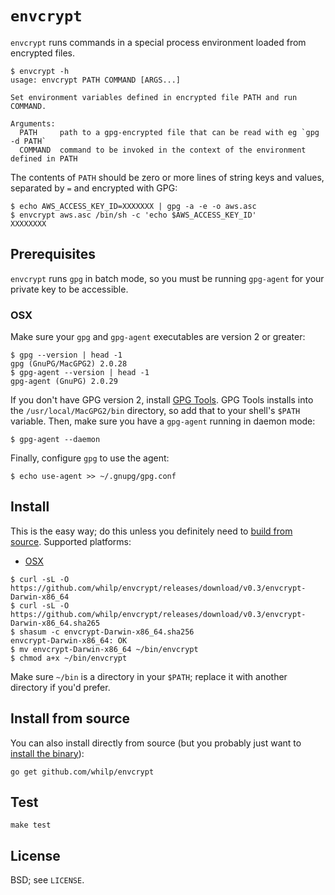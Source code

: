 # `envcrypt`

`envcrypt` runs commands in a special process environment loaded from encrypted files.

```
$ envcrypt -h
usage: envcrypt PATH COMMAND [ARGS...]

Set environment variables defined in encrypted file PATH and run COMMAND.

Arguments:
  PATH     path to a gpg-encrypted file that can be read with eg `gpg -d PATH`
  COMMAND  command to be invoked in the context of the environment defined in PATH
```

The contents of `PATH` should be zero or more lines of string keys and values, separated by `=` and encrypted with GPG:

```
$ echo AWS_ACCESS_KEY_ID=XXXXXXX | gpg -a -e -o aws.asc
$ envcrypt aws.asc /bin/sh -c 'echo $AWS_ACCESS_KEY_ID'
XXXXXXXX
```

## Prerequisites

`envcrypt` runs `gpg` in batch mode, so you must be running `gpg-agent` for your private key to be accessible.

### OSX

Make sure your `gpg` and `gpg-agent` executables are version 2 or greater:

```
$ gpg --version | head -1
gpg (GnuPG/MacGPG2) 2.0.28
$ gpg-agent --version | head -1
gpg-agent (GnuPG) 2.0.29
```

If you don't have GPG version 2, install [GPG Tools](https://gpgtools.org/). GPG Tools installs into the `/usr/local/MacGPG2/bin` directory, so add that to your shell's `$PATH` variable. Then, make sure you have a `gpg-agent` running in daemon mode:

```
$ gpg-agent --daemon
```

Finally, configure `gpg` to use the agent:

```
$ echo use-agent >> ~/.gnupg/gpg.conf
```

## Install

This is the easy way; do this unless you definitely need to [build from source](#source). Supported platforms:

- [OSX](https://github.com/whilp/envcrypt/releases/download/v0.3/envcrypt-Darwin-x86_64)

```console
$ curl -sL -O https://github.com/whilp/envcrypt/releases/download/v0.3/envcrypt-Darwin-x86_64
$ curl -sL -O https://github.com/whilp/envcrypt/releases/download/v0.3/envcrypt-Darwin-x86_64.sha265
$ shasum -c envcrypt-Darwin-x86_64.sha256
envcrypt-Darwin-x86_64: OK
$ mv envcrypt-Darwin-x86_64 ~/bin/envcrypt
$ chmod a+x ~/bin/envcrypt
```

Make sure `~/bin` is a directory in your `$PATH`; replace it with another directory if you'd prefer.

## Install from source <a id="source" />

You can also install directly from source (but you probably just want to [install the binary](#install)):

```
go get github.com/whilp/envcrypt
```

## Test

```
make test
```

## License

BSD; see `LICENSE`.
